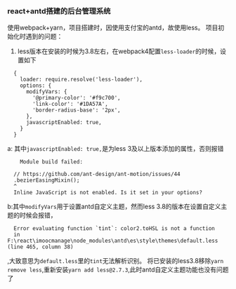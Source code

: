 ### react+antd搭建的后台管理系统
使用webpack+yarn，项目搭建时，因使用支付宝的antd，故使用less。
项目初始化时遇到的问题：
1. less版本在安装的时候为3.8左右，在webpack4配置`less-loader`的时候，设置如下
```
  {
    loader: require.resolve('less-loader'),
    options: { 
      modifyVars: {
        '@primary-color': '#f9c700',
        'link-color': '#1DA57A',
        'border-radius-base': '2px',
      },
      javascriptEnabled: true,
    }
  }
```

a: 其中`javascriptEnabled: true,`是为less 3及以上版本添加的属性，否则报错
```
    Module build failed:

  // https://github.com/ant-design/ant-motion/issues/44
  .bezierEasingMixin();
  ^
  Inline JavaScript is not enabled. Is it set in your options?
```
b:其中`modifyVars`用于设置antd自定义主题，然而less 3.8的版本在设置自定义主题的时候会报错，
```
  Error evaluating function `tint`: color2.toHSL is not a function
  in F:\react\imoocmanage\node_modules\antd\es\style\themes\default.less (line 465, column 38)
```
,大致意思为`default.less`里的`tint`无法解析识别。
将已安装的less3.8移除`yarn remove less`,重新安装`yarn add less@2.7.3`,此时antd自定义主题功能也没有问题了